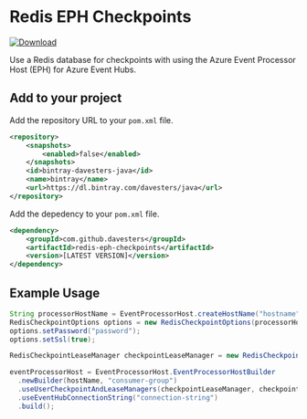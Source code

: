 # Redis EPH Checkpoints

[ ![Download](https://api.bintray.com/packages/davesters/java/redis-eph-checkpoints/images/download.svg) ](https://bintray.com/davesters/java/redis-eph-checkpoints/_latestVersion)

Use a Redis database for checkpoints with using the Azure Event Processor Host (EPH) for Azure Event Hubs.

## Add to your project

Add the repository URL to your `pom.xml` file.

```xml
<repository>
    <snapshots>
        <enabled>false</enabled>
    </snapshots>
    <id>bintray-davesters-java</id>
    <name>bintray</name>
    <url>https://dl.bintray.com/davesters/java</url>
</repository>
```

Add the depedency to your `pom.xml` file.

```xml
<dependency>
    <groupId>com.github.davesters</groupId>
    <artifactId>redis-eph-checkpoints</artifactId>
    <version>[LATEST VERSION]</version>
</dependency>
```

## Example Usage

```java
String processorHostName = EventProcessorHost.createHostName("hostname");
RedisCheckpointOptions options = new RedisCheckpointOptions(processorHostName, "redis.host.name");
options.setPassword("password");
options.setSsl(true);

RedisCheckpointLeaseManager checkpointLeaseManager = new RedisCheckpointLeaseManager(options);

eventProcessorHost = EventProcessorHost.EventProcessorHostBuilder
  .newBuilder(hostName, "consumer-group")
  .useUserCheckpointAndLeaseManagers(checkpointLeaseManager, checkpointLeaseManager)
  .useEventHubConnectionString("connection-string")
  .build();
```
